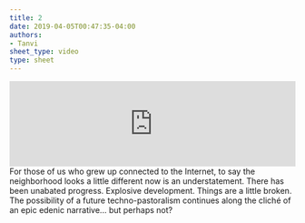 ```yaml
---
title: 2
date: 2019-04-05T00:47:35-04:00
authors:
- Tanvi
sheet_type: video
type: sheet
---
```

<div class="sheet__item">
  <iframe width="100%" src="https://www.youtube.com/embed/8b2YTSMdMps" frameborder="0" allow="accelerometer; autoplay; encrypted-media; gyroscope; picture-in-picture" allowfullscreen></iframe>
</div>
<div class="sheet__response">
  For those of us who grew up connected to the Internet, to say the neighborhood looks a little different
  now is an understatement. There has been unabated progress. Explosive development. Things are a little
  broken. The possibility of a future techno-pastoralism continues along the cliché of an epic edenic
  narrative... but perhaps not?
</div>